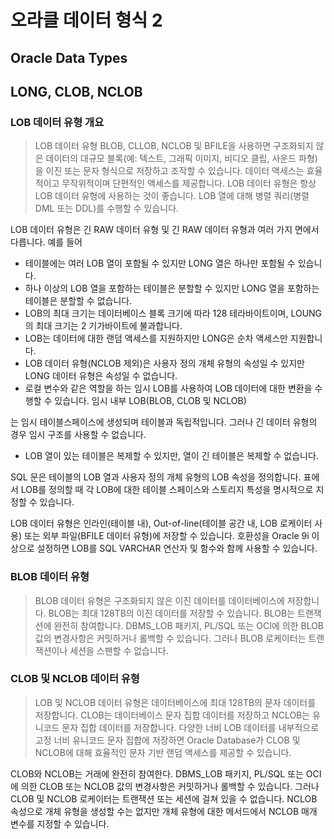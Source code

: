 # 오라클 데이터 형식 2
## Oracle Data Types
## LONG, CLOB, NCLOB
### LOB 데이터 유형 개요

>LOB 데이터 유형 BLOB, CLLOB, NCLOB 및 BFILE을 사용하면 구조화되지 않은 데이터의 대규모 블록(예: 텍스트, 그래픽 이미지, 비디오 클립, 사운드 파형)을 이진 또는 문자 형식으로 저장하고 조작할 수 있습니다. 데이터 액세스는 효율적이고 무작위적이며 단편적인 액세스를 제공합니다. LOB 데이터 유형은 항상 LOB 데이터 유형에 사용하는 것이 좋습니다. LOB 열에 대해 병렬 쿼리(병렬 DML 또는 DDL)를 수행할 수 있습니다.

LOB 데이터 유형은 긴 RAW 데이터 유형 및 긴 RAW 데이터 유형과 여러 가지 면에서 다릅니다. 예를 들어 

  - 테이블에는 여러 LOB 열이 포함될 수 있지만 LONG 열은 하나만 포함될 수 있습니다. ​
  - 하나 이상의 LOB 열을 포함하는 테이블은 분할할 수 있지만 LONG 열을 포함하는 테이블은 분할할 수 없습니다.
  - LOB의 최대 크기는 데이터베이스 블록 크기에 따라 128 테라바이트이며, LOUNG의 최대 크기는 2 기가바이트에 불과합니다.
  - LOB는 데이터에 대한 랜덤 액세스를 지원하지만 LONG은 순차 액세스만 지원합니다.
  - LOB 데이터 유형(NCLOB 제외)은 사용자 정의 개체 유형의 속성일 수 있지만 LONG 데이터 유형은 속성일 수 없습니다.
  - 로컬 변수와 같은 역할을 하는 임시 LOB를 사용하여 LOB 데이터에 대한 변환을 수행할 수 있습니다. 임시 내부 LOB(BLOB, CLOB 및 NCLOB)

는 임시 테이블스페이스에 생성되며 테이블과 독립적입니다. 그러나 긴 데이터 유형의 경우 임시 구조를 사용할 수 없습니다.

  - LOB 열이 있는 테이블은 복제할 수 있지만, 열이 긴 테이블은 복제할 수 없습니다.​

SQL 문은 테이블의 LOB 열과 사용자 정의 개체 유형의 LOB 속성을 정의합니다. 표에서 LOB를 정의할 때 각 LOB에 대한 테이블 스페이스와 스토리지 특성을 명시적으로 지정할 수 있습니다.

LOB 데이터 유형은 인라인(테이블 내), Out-of-line(테이블 공간 내, LOB 로케이터 사용) 또는 외부 파일(BFILE 데이터 유형)에 저장할 수 있습니다. 호환성을 Oracle 9i 이상으로 설정하면 LOB를 SQL VARCHAR 연산자 및 함수와 함께 사용할 수 있습니다.

### BLOB 데이터 유형

> BLOB 데이터 유형은 구조화되지 않은 이진 데이터를 데이터베이스에 저장합니다. BLOB는 최대 128TB의 이진 데이터를 저장할 수 있습니다. BLOB는 트랜잭션에 완전히 참여합니다. DBMS_LOB 패키지, PL/SQL 또는 OCI에 의한 BLOB 값의 변경사항은 커밋하거나 롤백할 수 있습니다. 그러나 BLOB 로케이터는 트랜잭션이나 세션을 스팬할 수 없습니다.​

### CLOB 및 NCLOB 데이터 유형

> LOB 및 NCLOB 데이터 유형은 데이터베이스에 최대 128TB의 문자 데이터를 저장합니다. CLOB는 데이터베이스 문자 집합 데이터를 저장하고 NCLOB는 유니코드 문자 집합 데이터를 저장합니다. 다양한 너비 LOB 데이터를 내부적으로 고정 너비 유니코드 문자 집합에 저장하면 Oracle Database가 CLOB 및 NCLOB에 대해 효율적인 문자 기반 랜덤 액세스를 제공할 수 있습니다.

​CLOB와 NCLOB는 거래에 완전히 참여한다. DBMS_LOB 패키지, PL/SQL 또는 OCI에 의한 CLOB 또는 NCLOB 값의 변경사항은 커밋하거나 롤백할 수 있습니다. 그러나 CLOB 및 NCLOB 로케이터는 트랜잭션 또는 세션에 걸쳐 있을 수 없습니다. NCLOB 속성으로 개체 유형을 생성할 수는 없지만 개체 유형에 대한 메서드에서 NCLOB 매개 변수를 지정할 수 있습니다.
